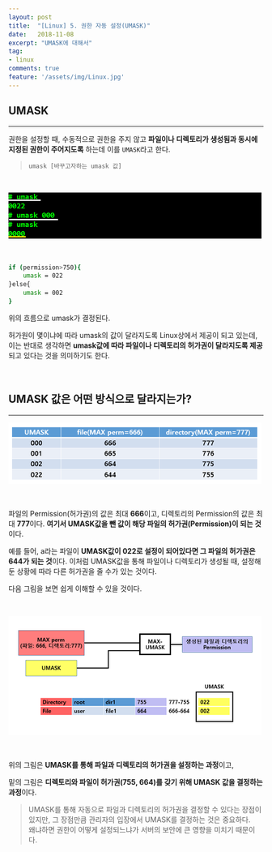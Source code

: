 ```yaml
---
layout: post
title:  "[Linux] 5. 권한 자동 설정(UMASK)"
date:   2018-11-08
excerpt: "UMASK에 대해서"
tag:
- linux
comments: true
feature: '/assets/img/Linux.jpg'
---
```


## UMASK

---

권한을 설정할 때, 수동적으로 권한을 주지 않고 **파일이나 디렉토리가 생성됨과 동시에 지정된 권한이 주어지도록** 하는데 이를 `UMASK`라고 한다.

> `umask [바꾸고자하는 umask 값]`

<br/>

![SetUID](/assets/img/linux_umask1.png)

<br/>

```sh
if (permission>750){
    umask = 022
}else{
    umask = 002
}
```
위의 흐름으로 umask가 결정된다.

허가원이 몇이냐에 따라 umask의 값이 달라지도록 Linux상에서 제공이 되고 있는데, 이는 반대로 생각하면 **umask값에 따라 파일이나 디렉토리의 허가권이 달라지도록 제공**되고 있다는 것을 의미하기도 한다.

<br/>

## UMASK 값은 어떤 방식으로 달라지는가?

---

![SetUID](/assets/img/linux_umask2.png)

<br/>

파일의 Permission(허가권)의 값은 최대 **666**이고, 디렉토리의 Permission의 값은 최대 **777**이다. **여기서 UMASK값을 뺀 값이 해당 파일의 허가권(Permission)이 되는 것**이다.

예를 들어, a라는 파일이 **UMASK값이 022로 설정이 되어있다면 그 파일의 허가권은 644가 되는 것**이다. 이처럼 UMASK값을 통해 파일이나 디렉토리가 생성될 때, 설정해둔 상황에 따라 다른 허가권을 줄 수가 있는 것이다.

다음 그림을 보면 쉽게 이해할 수 있을 것이다.

<br/>

![SetUID](/assets/img/linux_umask3.png)

<br/>

위의 그림은 **UMASK를 통해 파일과 디렉토리의 허가권을 설정하는 과정**이고, 

밑의 그림은 **디렉토리와 파일이 허가권(755, 664)를 갖기 위해 UMASK 값을 결정하는 과정**이다.

> UMASK를 통해 자동으로 파일과 디렉토리의 허가권을 결정할 수 있다는 장점이 있지만, 그 장점만큼 관리자의 입장에서 UMASK를 결정하는 것은 중요하다. <br/> 왜냐하면 권한이 어떻게 설정되느냐가 서버의 보안에 큰 영향을 미치기 때문이다.